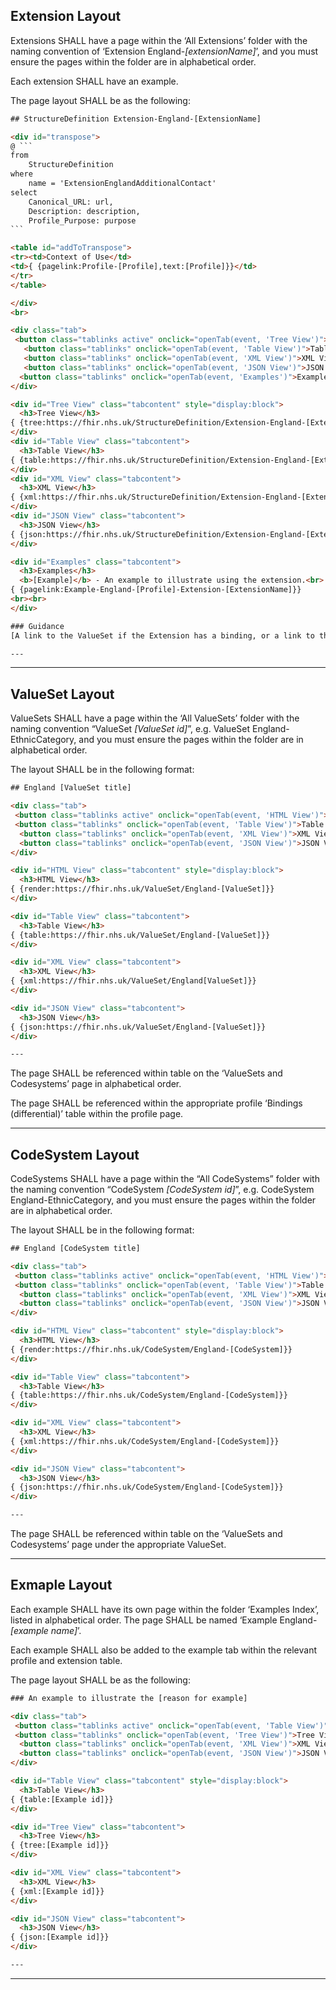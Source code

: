 ## Extension Layout

Extensions SHALL have a page within the ‘All Extensions’ folder with the naming convention of ‘Extension England-<i>[extensionName]</i>’, and you must ensure the pages within the folder are in alphabetical order.  

Each extension SHALL have an example.  

The page layout SHALL be as the following: 

~~~~html
## StructureDefinition Extension-England-[ExtensionName]

<div id="transpose">
@ ```
from
	StructureDefinition
where
	name = 'ExtensionEnglandAdditionalContact'
select
	Canonical_URL: url,
	Description: description,
	Profile_Purpose: purpose
```

<table id="addToTranspose">
<tr><td>Context of Use</td>
<td>{ {pagelink:Profile-[Profile],text:[Profile]}}</td>
</tr>
</table>

</div>
<br>

<div class="tab">
 <button class="tablinks active" onclick="openTab(event, 'Tree View')">Tree View</button>
   <button class="tablinks" onclick="openTab(event, 'Table View')">Table View</button>
   <button class="tablinks" onclick="openTab(event, 'XML View')">XML View</button>
   <button class="tablinks" onclick="openTab(event, 'JSON View')">JSON View</button>
  <button class="tablinks" onclick="openTab(event, 'Examples')">Examples</button>
</div>

<div id="Tree View" class="tabcontent" style="display:block">
  <h3>Tree View</h3>
{ {tree:https://fhir.nhs.uk/StructureDefinition/Extension-England-[ExtensionName]}}
</div>
<div id="Table View" class="tabcontent">
  <h3>Table View</h3>
{ {table:https://fhir.nhs.uk/StructureDefinition/Extension-England-[ExtensionName]}}
</div>
<div id="XML View" class="tabcontent">
  <h3>XML View</h3>
{ {xml:https://fhir.nhs.uk/StructureDefinition/Extension-England-[ExtensionName]}}
</div>
<div id="JSON View" class="tabcontent">
  <h3>JSON View</h3>
{ {json:https://fhir.nhs.uk/StructureDefinition/Extension-England-[ExtensionName]}}
</div>

<div id="Examples" class="tabcontent">
  <h3>Examples</h3>
  <b>[Example]</b> - An example to illustrate using the extension.<br>
{ {pagelink:Example-England-[Profile]-Extension-[ExtensionName]}}
<br><br>
</div>

### Guidance
[A link to the ValueSet if the Extension has a binding, or a link to the Resource / Profile if the Extension has references]

---
~~~~

---

## ValueSet Layout

ValueSets SHALL have a page within the ‘All ValueSets’ folder with the naming convention “ValueSet <i>[ValueSet id]</i>”, e.g. ValueSet England-EthnicCategory, and you must ensure the pages within the folder are in alphabetical order.  

The layout SHALL be in the following format: 
~~~~html
## England [ValueSet title]

<div class="tab">
 <button class="tablinks active" onclick="openTab(event, 'HTML View')">HTML View</button>
 <button class="tablinks" onclick="openTab(event, 'Table View')">Table View</button>
  <button class="tablinks" onclick="openTab(event, 'XML View')">XML View</button>
  <button class="tablinks" onclick="openTab(event, 'JSON View')">JSON View</button>
</div>

<div id="HTML View" class="tabcontent" style="display:block">
  <h3>HTML View</h3>
{ {render:https://fhir.nhs.uk/ValueSet/England-[ValueSet]}}
</div>

<div id="Table View" class="tabcontent">
  <h3>Table View</h3>
{ {table:https://fhir.nhs.uk/ValueSet/England-[ValueSet]}}
</div>

<div id="XML View" class="tabcontent">
  <h3>XML View</h3>
{ {xml:https://fhir.nhs.uk/ValueSet/England[ValueSet]}}
</div>

<div id="JSON View" class="tabcontent">
  <h3>JSON View</h3>
{ {json:https://fhir.nhs.uk/ValueSet/England-[ValueSet]}}
</div>

---
~~~~

The page SHALL be referenced within table on the ‘ValueSets and Codesystems’ page in alphabetical order. 

The page SHALL be referenced within the appropriate profile ‘Bindings (differential)’ table within the profile page. 

---

## CodeSystem Layout

CodeSystems SHALL have a page within the “All CodeSystems” folder with the naming convention “CodeSystem <i>[CodeSystem id]</i>”, e.g. CodeSystem England-EthnicCategory, and you must ensure the pages within the folder are in alphabetical order.  

The layout SHALL be in the following format: 
~~~~html
## England [CodeSystem title]

<div class="tab">
 <button class="tablinks active" onclick="openTab(event, 'HTML View')">HTML View</button>
 <button class="tablinks" onclick="openTab(event, 'Table View')">Table View</button>
  <button class="tablinks" onclick="openTab(event, 'XML View')">XML View</button>
  <button class="tablinks" onclick="openTab(event, 'JSON View')">JSON View</button>
</div>

<div id="HTML View" class="tabcontent" style="display:block">
  <h3>HTML View</h3>
{ {render:https://fhir.nhs.uk/CodeSystem/England-[CodeSystem]}}
</div>

<div id="Table View" class="tabcontent">
  <h3>Table View</h3>
{ {table:https://fhir.nhs.uk/CodeSystem/England-[CodeSystem]}}
</div>

<div id="XML View" class="tabcontent">
  <h3>XML View</h3>
{ {xml:https://fhir.nhs.uk/CodeSystem/England-[CodeSystem]}}
</div>

<div id="JSON View" class="tabcontent">
  <h3>JSON View</h3>
{ {json:https://fhir.nhs.uk/CodeSystem/England-[CodeSystem]}}
</div>

---
~~~~

The page SHALL be referenced within table on the ‘ValueSets and Codesystems’ page under the appropriate ValueSet. 

---


## Exmaple Layout

Each example SHALL have its own page within the folder ‘Examples Index’, listed in alphabetical order. The page SHALL be named ‘Example England-<i>[example name]</i>’. 

Each example SHALL also be added to the example tab within the relevant profile and extension table. 

The page layout SHALL be as the following:

~~~~html
### An example to illustrate the [reason for example]

<div class="tab">
 <button class="tablinks active" onclick="openTab(event, 'Table View')">Table View</button>
 <button class="tablinks" onclick="openTab(event, 'Tree View')">Tree View</button>
  <button class="tablinks" onclick="openTab(event, 'XML View')">XML View</button>
  <button class="tablinks" onclick="openTab(event, 'JSON View')">JSON View</button>
</div>

<div id="Table View" class="tabcontent" style="display:block">
  <h3>Table View</h3>
{ {table:[Example id]}}
</div>

<div id="Tree View" class="tabcontent">
  <h3>Tree View</h3>
{ {tree:[Example id]}}
</div>

<div id="XML View" class="tabcontent">
  <h3>XML View</h3>
{ {xml:[Example id]}}
</div>

<div id="JSON View" class="tabcontent">
  <h3>JSON View</h3>
{ {json:[Example id]}}
</div>

---
~~~~


<hr class="thickline">